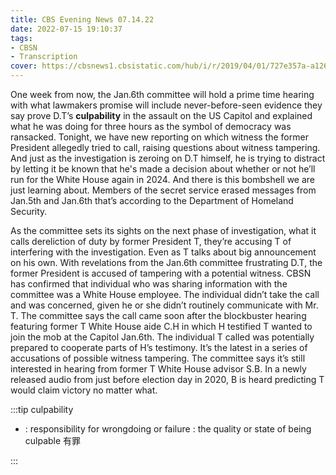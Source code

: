 ```yaml
---
title: CBS Evening News 07.14.22
date: 2022-07-15 19:10:37
tags:
- CBSN
- Transcription
cover: https://cbsnews1.cbsistatic.com/hub/i/r/2019/04/01/727e357a-a126-4138-a2c5-4d3222669d57/thumbnail/640x360/3ff2761028dc5c65cc4f07acd54bcd5c/cbsn2-logo-1920x1080.jpg
---
```

One week from now, the Jan.6th committee will hold a prime time hearing with what lawmakers promise will include never-before-seen evidence they say prove D.T’s **culpability** in the assault on the US Capitol and explained what he was doing for three hours as the symbol of democracy was ransacked. Tonight, we have new reporting on which witness the former President allegedly tried to call, raising questions about witness tampering. And just as the investigation is zeroing on D.T himself, he is trying to distract by letting it be known that he's made a decision about whether or not he’ll run for the White House again in 2024. And there is this bombshell we are just learning about. Members of the secret service erased messages from Jan.5th and Jan.6th that’s according to the Department of Homeland Security. 

As the committee sets its sights on the next phase of investigation, what it calls dereliction of duty by former President T, they’re accusing T of interfering with the investigation. Even as T talks about big announcement on his own. With revelations from the Jan.6th committee frustrating D.T, the former President is accused of tampering with a potential witness. CBSN has confirmed that individual who was sharing information with the committee was a White House employee. The individual didn’t take the call and was concerned, given he or she didn’t routinely communicate with Mr. T. The committee says the call came soon after the blockbuster hearing featuring former T White House aide C.H in which H testified T wanted to join the mob at the Capitol Jan.6th. The individual T called was potentially prepared to cooperate parts of H’s testimony. It’s the latest in a series of accusations of possible witness tampering. The committee says it’s still interested in hearing from former T White House advisor S.B. In a newly released audio from just before election day in 2020, B is heard predicting T	would claim victory no matter what. 

:::tip culpability

- : responsibility for wrongdoing or failure : the quality or state of being culpable 有罪
  
:::
